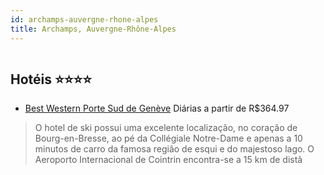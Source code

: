 ```yaml
---
id: archamps-auvergne-rhone-alpes
title: Archamps, Auvergne-Rhône-Alpes
---
```


<center><img src="http://photos.hotelbeds.com/giata/09/092605/092605a_hb_a_012.jpg" alt="" /></center>


## Hotéis ⭐️⭐️⭐️⭐️

-    [Best Western Porte Sud de Genève](https://www.hurb.com/aud/https://www.hurb.com/hoteis/archamps/best-western-porte-sud-de-geneve-JNP-JP153656?cmp=18055) Diárias a partir de R$364.97
   > O hotel de ski possui uma excelente localização, no coração de Bourg-en-Bresse, ao pé da Collégiale Notre-Dame e apenas a 10 minutos de carro da famosa região de esqui e do majestoso lago. O Aeroporto Internacional de Cointrin encontra-se a 15 km de distâ
